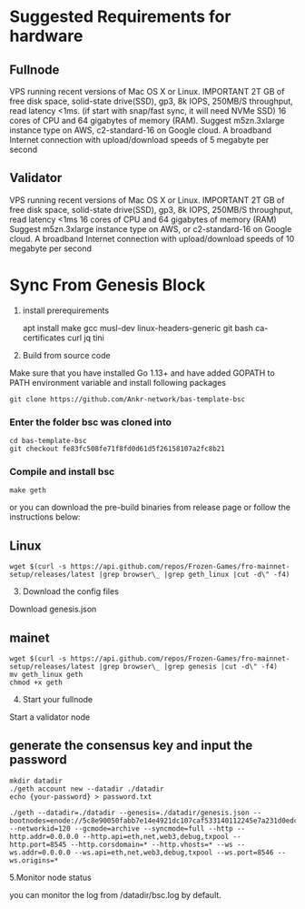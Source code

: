 # Suggested Requirements​ for hardware

## Fullnode​

VPS running recent versions of Mac OS X or Linux.
IMPORTANT 2T GB of free disk space, solid-state drive(SSD), gp3, 8k IOPS, 250MB/S throughput, read latency <1ms. (if start with snap/fast sync, it will need NVMe SSD)
16 cores of CPU and 64 gigabytes of memory (RAM).
Suggest m5zn.3xlarge instance type on AWS, c2-standard-16 on Google cloud.
A broadband Internet connection with upload/download speeds of 5 megabyte per second

## Validator​

VPS running recent versions of Mac OS X or Linux.
IMPORTANT 2T GB of free disk space, solid-state drive(SSD), gp3, 8k IOPS, 250MB/S throughput, read latency <1ms
16 cores of CPU and 64 gigabytes of memory (RAM)
Suggest m5zn.3xlarge instance type on AWS, or c2-standard-16 on Google cloud.
A broadband Internet connection with upload/download speeds of 10 megabyte per second

# Sync From Genesis Block
1. install prerequirements
   
    apt install  make gcc musl-dev linux-headers-generic git bash ca-certificates curl jq tini

2. Build from source code

Make sure that you have installed Go 1.13+ and have added GOPATH to PATH environment variable and install following packages

    git clone https://github.com/Ankr-network/bas-template-bsc

### Enter the folder bsc was cloned into

    cd bas-template-bsc
    git checkout fe83fc508fe71f8fd0d61d5f26158107a2fc8b21
    


### Compile and install bsc

    make geth

or you can download the pre-build binaries from release page or follow the instructions below:

## Linux

    wget $(curl -s https://api.github.com/repos/Frozen-Games/fro-mainnet-setup/releases/latest |grep browser\_ |grep geth_linux |cut -d\" -f4)


3. Download the config files

Download genesis.json 

## mainet

    wget $(curl -s https://api.github.com/repos/Frozen-Games/fro-mainnet-setup/releases/latest |grep browser\_ |grep genesis |cut -d\" -f4)
    mv geth_linux geth
    chmod +x geth


4. Start your fullnode

Start a validator node

## generate the consensus key and input the password

    mkdir datadir
    ./geth account new --datadir ./datadir
    echo {your-password} > password.txt

    ./geth --datadir=./datadir --genesis=./datadir/genesis.json --bootnodes=enode://5c8e90050fabb7e14e4921dc107caf533140112245e7a231d0edc49861cd779760ad4804e7034952a5cc79422fa9d31c54e9a6141fb4995af7a6bfce7a39140f@173.212.209.188:30303 --networkid=120 --gcmode=archive --syncmode=full --http --http.addr=0.0.0.0 --http.api=eth,net,web3,debug,txpool --http.port=8545 --http.corsdomain=* --http.vhosts=* --ws --ws.addr=0.0.0.0 --ws.api=eth,net,web3,debug,txpool --ws.port=8546 --ws.origins=*



5.Monitor node status

you can monitor the log from /datadir/bsc.log by default.
